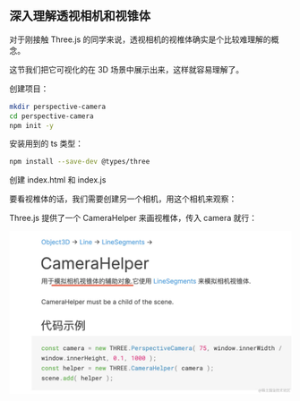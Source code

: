 ## 深入理解透视相机和视锥体

对于刚接触 Three.js 的同学来说，透视相机的视椎体确实是个比较难理解的概念。

这节我们把它可视化的在 3D 场景中展示出来，这样就容易理解了。

创建项目：

```bash
mkdir perspective-camera
cd perspective-camera
npm init -y
```

安装用到的 ts 类型：

```bash
npm install --save-dev @types/three
```

创建 index.html 和 index.js

要看视椎体的话，我们需要创建另一个相机，用这个相机来观察：

Three.js 提供了一个 CameraHelper 来画视椎体，传入 camera 就行：

![](./image.png)
